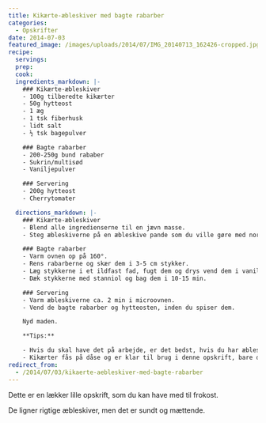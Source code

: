 ```yaml
---
title: Kikærte-æbleskiver med bagte rabarber
categories:
  - Opskrifter
date: 2014-07-03
featured_image: /images/uploads/2014/07/IMG_20140713_162426-cropped.jpg
recipe:
  servings:
  prep:
  cook:
  ingredients_markdown: |-
    ### Kikærte-æbleskiver
    - 100g tilberedte kikærter
    - 50g hytteost
    - 1 æg
    - 1 tsk fiberhusk
    - lidt salt
    - ½ tsk bagepulver

    ### Bagte rabarber
    - 200-250g bund rababer
    - Sukrin/multisød
    - Vaniljepulver

    ### Servering
    - 200g hytteost
    - Cherrytomater

  directions_markdown: |-
    ### Kikærte-æbleskiver
    - Blend alle ingredienserne til en jævn masse.
    - Steg æbleskiverne på en æbleskive pande som du ville gøre med normale æbleskiver. De kan ligeså let laves som vafler, hvis man hellere vil dem.

    ### Bagte rabarber
    - Varm ovnen op på 160°.
    - Rens rabarberne og skær dem i 3-5 cm stykker.
    - Læg stykkerne i et ildfast fad, fugt dem og drys vend dem i vaniljepulve og sukrin.
    - Dæk stykkerne med stanniol og bag dem i 10-15 min.

    ### Servering
    - Varm æbleskiverne ca. 2 min i microovnen.
    - Vend de bagte rabarber og hytteosten, inden du spiser dem.

    Nyd maden.

    **Tips:**

    - Hvis du skal have det på arbejde, er det bedst, hvis du har æbleskiver og rabarber i hver deres beholder.
    - Kikærter fås på dåse og er klar til brug i denne opskrift, bare du hælder væden fra.
redirect_from:
  - /2014/07/03/kikaerte-aebleskiver-med-bagte-rabarber
---
```


Dette er en lækker lille opskrift, som du kan have med til frokost.

De ligner rigtige æbleskiver, men det er sundt og mættende.
